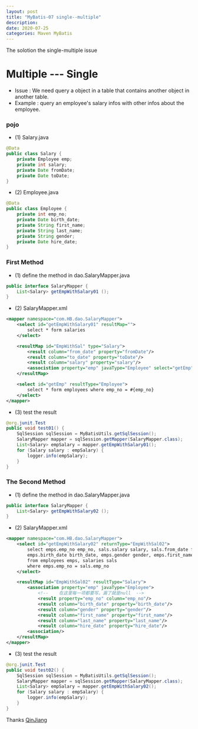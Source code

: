 ```yaml
---
layout: post
title: "MyBatis-07 single--multiple"
description: 
date: 2020-07-25
categories: Maven MyBatis
---
```

The solotion the single-multiple issue

# Multiple --- Single

- Issue : We need query a object in a table that contains another object in another table.
- Example : query an employee's salary infos with other infos about the employee.

### pojo
- (1) Salary.java

```java
@Data
public class Salary {
    private Employee emp;
    private int salary;
    private Date fromDate;
    private Date toDate;
}
```
- (2) Employee.java

```java
@Data
public class Employee {
    private int emp_no;
    private Date birth_date;
    private String first_name;
    private String last_name;
    private String gender;
    private Date hire_date;
}
```

### First Method

- (1) define the method in dao.SalaryMapper.java

```java
public interface SalaryMapper {
    List<Salary> getEmpWithSalary01 ();
}
```

- (2) SalaryMapper.xml

```xml
<mapper namespace="com.HB.dao.SalaryMapper">
    <select id="getEmpWithSalary01" resultMap="">
        select * form salaries
    </select>

    <resultMap id="EmpWithSal" type="Salary">
        <result column="from_date" property="fromDate"/>
        <result column="to_date" property="toDate"/>
        <result column="salary" property="salary"/>
        <associstion property="emp" javaType="Employee" select="getEmp" column="emp_no"/>
    </resultMap>

    <select id="getEmp" resultType="Employee">
        select * form employees where emp_no = #{emp_no}
    </select>
</mapper>
```

- (3) test the result

```java
@org.junit.Test
public void test01() {
    SqlSession sqlSession = MyBatisUtils.getSqlSession();
    SalaryMapper mapper = sqlSession.getMapper(SalaryMapper.class);
    List<Salary> empSalary = mapper.getEmpWithSalary01();
    for (Salary salary : empSalary) {
        logger.info(empSalary);
    }
}
```

### The Second Method

- (1) define the method in dao.SalaryMapper.java

```java
public interface SalaryMapper {
    List<Salary> getEmpWithSalary02 ();
}
```

- (2) SalaryMapper.xml

```xml
<mapper namespace="com.HB.dao.SalaryMapper">
    <select id="getEmpWithSalary02" returnType="EmpWithSal02">
        select emps.emp_no emp_no, sals.salary salary, sals.from_date from_date, sals.to_date to_date,
        emps.birth_date birth_date, emps.gender gender, emps.first_name first_name, emps.last_name last_name, emps.hire_date hire_date
        from employees emps, salaries sals
        where emps.emp_no = sals.emp_no
    </select>

    <resultMap id="EmpWithSal02" resultType="Salary">
        <association property="emp" javaType="Employee">
            <!--    在这里每一项都要写，漏了就是null  -->
            <result property="emp_no" column="emp_no"/>
            <result column="birth_date" property="birth_date"/>
            <result column="gender" property="gender"/>
            <result column="first_name" property="first_name"/>
            <result column="last_name" property="last_name"/>
            <result column="hire_date" property="hire_date"/>
        <association/>
    </resultMap>
</mapper>
```

- (3) test the result

```java
@org.junit.Test
public void test02() {
    SqlSession sqlSession = MyBatisUtils.getSqlSession();
    SalaryMapper mapper = sqlSession.getMapper(SalaryMapper.class);
    List<Salary> empSalary = mapper.getEmpWithSalary02();
    for (Salary salary : empSalary) {
        logger.info(empSalary);
    }
}
```

Thanks [QinJiang](https://space.bilibili.com/95256449?spm_id_from=333.788.b_765f7570696e666f.2)